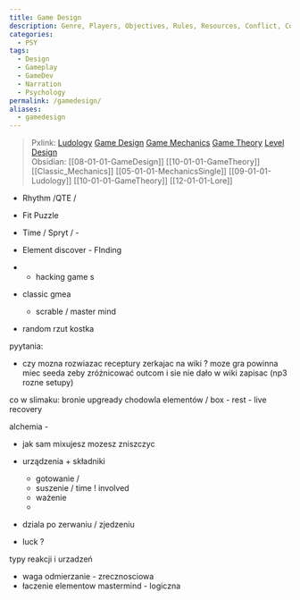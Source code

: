 ```yaml
---
title: Game Design
description: Genre, Players, Objectives, Rules, Resources, Conflict, Controls, UI
categories:
  - PSY
tags:
  - Design
  - Gameplay
  - GameDev
  - Narration
  - Psychology
permalink: /gamedesign/
aliases:
  - gamedesign
---
```

> Pxlink: [Ludology](/ludology/)  [Game Design](/gamedesign/)    [Game Mechanics](/gamemechanics/)    [Game Theory](/gametheory/)   [Level Design](/leveldesign/)  
>Obsidian: [[08-01-01-GameDesign]]  [[10-01-01-GameTheory]]   [[Classic_Mechanics]]  [[05-01-01-MechanicsSingle]] [[09-01-01-Ludology]] [[10-01-01-GameTheory]]  [[12-01-01-Lore]]


- Rhythm  /QTE / 
- Fit Puzzle 
- Time / Spryt /   - 
- Element discover  - FInding 
- - hacking game s 
- classic gmea
	- scrable / master mind

- random rzut kostka 

pyytania: 
- czy mozna rozwiazac receptury zerkajac na wiki ?  moze gra powinna miec seeda zeby zróżnicować outcom i sie nie dało w wiki zapisac (np3 rozne setupy)


co w slimaku: 
bronie upgready 
chodowla elementów / box - 
rest - live recovery 

alchemia - 
- jak sam mixujesz mozesz zniszczyc 
- urządzenia + składniki  
	- gotowanie / 
	- suszenie  / time ! involved 
	- ważenie 
	- 


- dziala po zerwaniu / zjedzeniu 
- luck ?

typy reakcji i urzadzeń
- waga odmierzanie - zrecznosciowa 
- łaczenie elementow mastermind - logiczna 